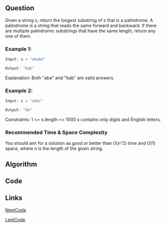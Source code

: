 ## Question
Given a string s, return the longest substring of s that is a palindrome.
A palindrome is a string that reads the same forward and backward.
If there are multiple palindromic substrings that have the same length, return any one of them.
### Example 1:


```java
Input: s = "ababd"

Output: "bab"

```
Explanation: Both "aba" and "bab" are valid answers.
### Example 2:


```java
Input: s = "abbc"

Output: "bb"

```
Constraints:
1 <= s.length <= 1000
s contains only digits and English letters.


### Recommended Time & Space Complexity

You should aim for a solution as good or better than O(n^2) time and O(1) space, where n is the length of the given string.






## Algorithm

## Code

## Links

[NeetCode](https://neetcode.io/problems/longest-palindromic-substring)

[LeetCode](https://leetcode.com/problems/longest-palindromic-substring)
